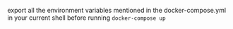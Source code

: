 export all the environment variables mentioned in the docker-compose.yml in your current shell before running `docker-compose up`
